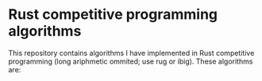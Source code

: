 # Rust competitive programming algorithms
This repository contains algorithms I have implemented in Rust competitive programming (long ariphmetic ommited; use rug or ibig). These algorithms are:
